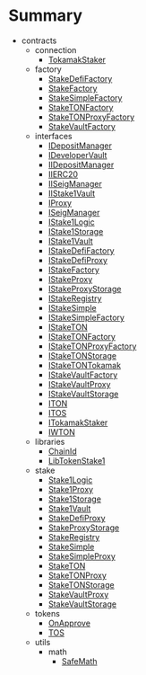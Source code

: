 # Summary
* contracts
  * connection
    * [TokamakStaker](docs/connection/TokamakStaker.md)
  * factory
    * [StakeDefiFactory](docs/factory/StakeDefiFactory.md)
    * [StakeFactory](docs/factory/StakeFactory.md)
    * [StakeSimpleFactory](docs/factory/StakeSimpleFactory.md)
    * [StakeTONFactory](docs/factory/StakeTONFactory.md)
    * [StakeTONProxyFactory](docs/factory/StakeTONProxyFactory.md)
    * [StakeVaultFactory](docs/factory/StakeVaultFactory.md)
  * interfaces
    * [IDepositManager](docs/interfaces/IDepositManager.md)
    * [IDeveloperVault](docs/interfaces/IDeveloperVault.md)
    * [IIDepositManager](docs/interfaces/IIDepositManager.md)
    * [IIERC20](docs/interfaces/IIERC20.md)
    * [IISeigManager](docs/interfaces/IISeigManager.md)
    * [IIStake1Vault](docs/interfaces/IIStake1Vault.md)
    * [IProxy](docs/interfaces/IProxy.md)
    * [ISeigManager](docs/interfaces/ISeigManager.md)
    * [IStake1Logic](docs/interfaces/IStake1Logic.md)
    * [IStake1Storage](docs/interfaces/IStake1Storage.md)
    * [IStake1Vault](docs/interfaces/IStake1Vault.md)
    * [IStakeDefiFactory](docs/interfaces/IStakeDefiFactory.md)
    * [IStakeDefiProxy](docs/interfaces/IStakeDefiProxy.md)
    * [IStakeFactory](docs/interfaces/IStakeFactory.md)
    * [IStakeProxy](docs/interfaces/IStakeProxy.md)
    * [IStakeProxyStorage](docs/interfaces/IStakeProxyStorage.md)
    * [IStakeRegistry](docs/interfaces/IStakeRegistry.md)
    * [IStakeSimple](docs/interfaces/IStakeSimple.md)
    * [IStakeSimpleFactory](docs/interfaces/IStakeSimpleFactory.md)
    * [IStakeTON](docs/interfaces/IStakeTON.md)
    * [IStakeTONFactory](docs/interfaces/IStakeTONFactory.md)
    * [IStakeTONProxyFactory](docs/interfaces/IStakeTONProxyFactory.md)
    * [IStakeTONStorage](docs/interfaces/IStakeTONStorage.md)
    * [IStakeTONTokamak](docs/interfaces/IStakeTONTokamak.md)
    * [IStakeVaultFactory](docs/interfaces/IStakeVaultFactory.md)
    * [IStakeVaultProxy](docs/interfaces/IStakeVaultProxy.md)
    * [IStakeVaultStorage](docs/interfaces/IStakeVaultStorage.md)
    * [ITON](docs/interfaces/ITON.md)
    * [ITOS](docs/interfaces/ITOS.md)
    * [ITokamakStaker](docs/interfaces/ITokamakStaker.md)
    * [IWTON](docs/interfaces/IWTON.md)
  * libraries
    * [ChainId](docs/libraries/ChainId.md)
    * [LibTokenStake1](docs/libraries/LibTokenStake1.md)
  * stake
    * [Stake1Logic](docs/stake/Stake1Logic.md)
    * [Stake1Proxy](docs/stake/Stake1Proxy.md)
    * [Stake1Storage](docs/stake/Stake1Storage.md)
    * [Stake1Vault](docs/stake/Stake1Vault.md)
    * [StakeDefiProxy](docs/stake/StakeDefiProxy.md)
    * [StakeProxyStorage](docs/stake/StakeProxyStorage.md)
    * [StakeRegistry](docs/stake/StakeRegistry.md)
    * [StakeSimple](docs/stake/StakeSimple.md)
    * [StakeSimpleProxy](docs/stake/StakeSimpleProxy.md)
    * [StakeTON](docs/stake/StakeTON.md)
    * [StakeTONProxy](docs/stake/StakeTONProxy.md)
    * [StakeTONStorage](docs/stake/StakeTONStorage.md)
    * [StakeVaultProxy](docs/stake/StakeVaultProxy.md)
    * [StakeVaultStorage](docs/stake/StakeVaultStorage.md)
  * tokens
    * [OnApprove](docs/tokens/OnApprove.md)
    * [TOS](docs/tokens/TOS.md)
  * utils
    * math
      * [SafeMath](docs/utils/math/SafeMath.md)
